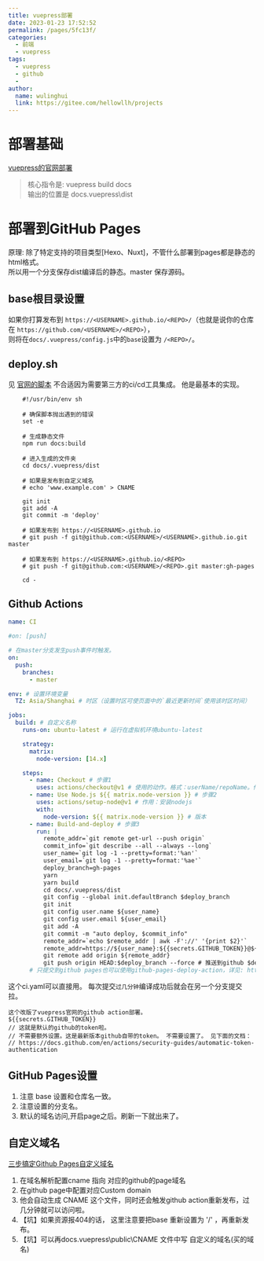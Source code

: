 ```yaml
---
title: vuepress部署
date: 2023-01-23 17:52:52
permalink: /pages/5fc13f/
categories:
  - 前端
  - vuepress
tags:
  - vuepress
  - github
  - 
author: 
  name: wulinghui
  link: https://gitee.com/hellowllh/projects
---
```

# 部署基础
[vuepress的官网部署](https://vuepress.vuejs.org/zh/guide/deploy.html)
> 核心指令是: vuepress build docs   
> 输出的位置是 docs\.vuepress\dist  


# 部署到GitHub Pages
原理: 除了特定支持的项目类型[Hexo、Nuxt]，不管什么部署到pages都是静态的html格式。   
	  所以用一个分支保存dist编译后的静态。master 保存源码。


## base根目录设置
如果你打算发布到 `https://<USERNAME>.github.io/<REPO>/`（也就是说你的仓库在 `https://github.com/<USERNAME>/<REPO>`），  
则将在`docs/.vuepress/config.js`中的`base`设置为 `/<REPO>/`。
	   
## deploy.sh
见 [官网的脚本](https://vuepress.vuejs.org/zh/guide/deploy.html#github-pages) 不合适因为需要第三方的ci/cd工具集成。 他是最基本的实现。
```shell
	#!/usr/bin/env sh
	
	# 确保脚本抛出遇到的错误
	set -e
	
	# 生成静态文件
	npm run docs:build
	
	# 进入生成的文件夹
	cd docs/.vuepress/dist
	
	# 如果是发布到自定义域名
	# echo 'www.example.com' > CNAME
	
	git init
	git add -A
	git commit -m 'deploy'
	
	# 如果发布到 https://<USERNAME>.github.io
	# git push -f git@github.com:<USERNAME>/<USERNAME>.github.io.git master
	
	# 如果发布到 https://<USERNAME>.github.io/<REPO>
	# git push -f git@github.com:<USERNAME>/<REPO>.git master:gh-pages
	
	cd -
```
## Github Actions
```yaml
name: CI

#on: [push]

# 在master分支发生push事件时触发。
on:
  push:
    branches:
      - master

env: # 设置环境变量
  TZ: Asia/Shanghai # 时区（设置时区可使页面中的`最近更新时间`使用该时区时间）

jobs:
  build: # 自定义名称
    runs-on: ubuntu-latest # 运行在虚拟机环境ubuntu-latest

    strategy:
      matrix:
        node-version: [14.x]

    steps:
      - name: Checkout # 步骤1
        uses: actions/checkout@v1 # 使用的动作。格式：userName/repoName。作用：检出仓库，获取源码。 官方actions库：https://github.com/actions
      - name: Use Node.js ${{ matrix.node-version }} # 步骤2
        uses: actions/setup-node@v1 # 作用：安装nodejs
        with:
          node-version: ${{ matrix.node-version }} # 版本
      - name: Build-and-deploy # 步骤3
        run: |
          remote_addr=`git remote get-url --push origin`
          commit_info=`git describe --all --always --long`
          user_name=`git log -1 --pretty=format:'%an'`
          user_email=`git log -1 --pretty=format:'%ae'`
          deploy_branch=gh-pages
          yarn
          yarn build
          cd docs/.vuepress/dist
          git config --global init.defaultBranch $deploy_branch
          git init
          git config user.name ${user_name}
          git config user.email ${user_email}
          git add -A
          git commit -m "auto deploy, $commit_info"
          remote_addr=`echo $remote_addr | awk -F'://' '{print $2}'`
          remote_addr=https://${user_name}:${{secrets.GITHUB_TOKEN}}@${remote_addr}
          git remote add origin ${remote_addr}
          git push origin HEAD:$deploy_branch --force # 推送到github $deploy_branch分支
      # 只提交到github pages也可以使用github-pages-deploy-action，详见: https://github.com/JamesIves/github-pages-deploy-action
```


这个ci.yaml可以直接用。 每次提交`过几分钟`编译成功后就会在另一个分支提交拉。

``` 
这个改版了vuepress官网的github action部署。
${{secrets.GITHUB_TOKEN}}  
// 这就是默认的github的token啦。 
// 不需要额外设置。这是最新版本github自带的token。 不需要设置了。 见下面的文档：
// https://docs.github.com/en/actions/security-guides/automatic-token-authentication

``` 

## GitHub Pages设置
1. 注意 base 设置和仓库名一致。
2. 注意设置的分支名。
3. 默认的域名访问,开启page之后。刷新一下就出来了。

## 自定义域名
[三步搞定Github Pages自定义域名](https://www.jianshu.com/p/2647e079741f)

1. 在域名解析配置cname 指向 对应的github的page域名
2. 在github page中配置对应Custom domain
3. 他会自动生成 CNAME 这个文件，同时还会触发github action重新发布，过几分钟就可以访问啦。
4. 【坑】如果资源报404的话， 这里注意要把base 重新设置为 '/' ，再重新发布。
5. 【坑】可以再docs\.vuepress\public\CNAME 文件中写 自定义的域名(买的域名)
